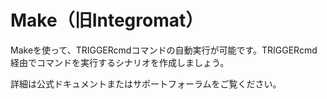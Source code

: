 # Make（旧Integromat）

Makeを使って、TRIGGERcmdコマンドの自動実行が可能です。TRIGGERcmd経由でコマンドを実行するシナリオを作成しましょう。

詳細は公式ドキュメントまたはサポートフォーラムをご覧ください。
